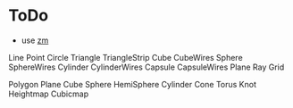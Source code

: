 # ToDo
- use [zm](https://github.com/griush/zm)



Line
Point
Circle
Triangle
TriangleStrip
Cube
CubeWires
Sphere
SphereWires
Cylinder
CylinderWires
Capsule
CapsuleWires
Plane
Ray
Grid


Polygon
Plane
Cube
Sphere
HemiSphere
Cylinder
Cone
Torus
Knot
Heightmap
Cubicmap
